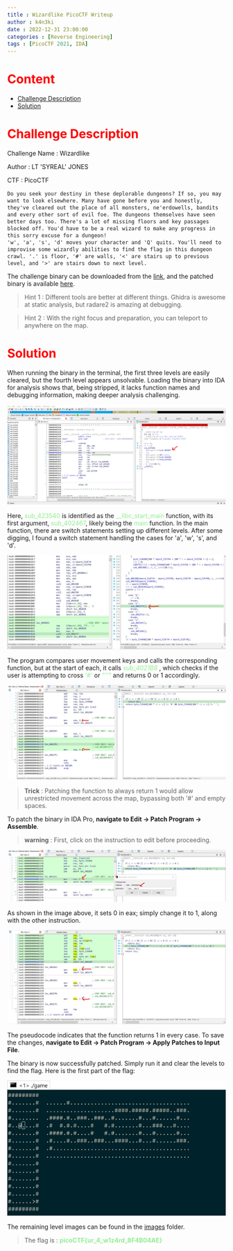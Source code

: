 ```yaml
---
title : Wizardlike PicoCTF Writeup
author : k4n3ki
date : 2022-12-31 23:00:00
categories : [Reverse Engineering]
tags : [PicoCTF 2021, IDA]
---
```


# <span style = "color:red;">Content</span>
- [Challenge Description](#challenge-description)
- [Solution](#solution)

# <span style = "color:red;">Challenge Description</span>

Challenge Name : Wizardlike

Author : LT 'SYREAL' JONES

CTF : PicoCTF
```
Do you seek your destiny in these deplorable dungeons? If so, you may want to look elsewhere. Many have gone before you and honestly, they've cleared out the place of all monsters, ne'erdowells, bandits and every other sort of evil foe. The dungeons themselves have seen better days too. There's a lot of missing floors and key passages blocked off. You'd have to be a real wizard to make any progress in this sorry excuse for a dungeon!
'w', 'a', 's', 'd' moves your character and 'Q' quits. You'll need to improvise some wizardly abilities to find the flag in this dungeon crawl. '.' is floor, '#' are walls, '<' are stairs up to previous level, and '>' are stairs down to next level.
```
The challenge binary can be downloaded from the [link](https://artifacts.picoctf.net/c/150/game), and the patched binary is available [here](/assets/files/20230101/wizardLike/game).

> Hint 1 : Different tools are better at different things. Ghidra is awesome at static analysis, but radare2 is amazing at debugging.

> Hint 2 : With the right focus and preparation, you can teleport to anywhere on the map.

# <span style = "color:red;">Solution</span>

When running the binary in the terminal, the first three levels are easily cleared, but the fourth level appears unsolvable. Loading the binary into IDA for analysis shows that, being stripped, it lacks function names and debugging information, making deeper analysis challenging.

<img alt="alt text" src="/assets/img/20230101/wizardLike/mainfunctionPointer.jpg">

Here, <span style="color: lightgreen;">sub_423540</span> is identified as the <span style="color: lightgreen;">__libc_start_main</span> function, with its first argument, <span style="color: lightgreen;">sub_402467</span>, likely being the <span style="color: lightgreen;">main</span> function. In the main function, there are switch statements setting up different levels. After some digging, I found a switch statement handling the cases for 'a', 'w', 's', and 'd'.

<img alt="alt text" src="/assets/img/20230101/wizardLike/keyCmp.jpg">

The program compares user movement keys and calls the corresponding function, but at the start of each, it calls <span style="color: lightgreen;"> *sub_4021B8* </span>, which checks if the user is attempting to cross <span style="color: lightgreen;"> *'#'* </span> or <span style="color: lightgreen;"> *"''"* </span> and returns 0 or 1 accordingly.

<img alt="alt text" src="/assets/img/20230101/wizardLike/unpatchedAsm.jpg">

> **Trick** : Patching the function to always return 1 would allow unrestricted movement across the map, bypassing both '#' and empty spaces.

To patch the binary in IDA Pro, **navigate to Edit -> Patch Program -> Assemble**. 

> **warning** : First, click on the instruction to edit before proceeding.

<img alt="alt text" src="/assets/img/20230101/wizardLike/patchProgram.jpg">

As shown in the image above, it sets 0 in eax; simply change it to 1, along with the other instruction.

<img alt="alt text" src="/assets/img/20230101/wizardLike/patchedAsm.jpg">

The pseudocode indicates that the function returns 1 in every case. To save the changes, **navigate to Edit → Patch Program → Apply Patches to Input File**.

The binary is now successfully patched. Simply run it and clear the levels to find the flag. Here is the first part of the flag:

<img alt="alt text" src="/assets/img/20230101/wizardLike/levels/level1.jpg">

The remaining level images can be found in the [images](https://github.com/0xk4n3ki/0xk4n3ki.github.io/tree/ee9f6e1d68a0cdf4016d9d8d87d6ba34dfdb9736/assets/img/20230101/wizardLike/levels) folder.

> The flag is : <span style = "color:lightgreen;">**picoCTF{ur_4_w1z4rd_8F4B04AE}**</span>
